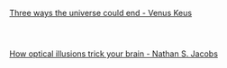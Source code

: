 
[Three ways the universe could end - Venus Keus](https://www.bilibili.com/video/BV1Dk4y1q781?p=345)


```ad-note



```

[How optical illusions trick your brain - Nathan S. Jacobs](https://www.bilibili.com/video/BV1Dk4y1q781?p=346)